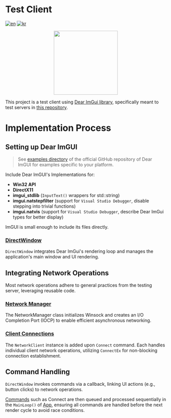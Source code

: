 # Test Client

[![en](https://img.shields.io/badge/lang-english-yellow.svg)](README.md)
[![kr](https://img.shields.io/badge/lang-한국어-red.svg)](README.kr.md)

<div style="display:flex; justify-content:center" >
<image src="images/minion.png" width=200/>
</div>

This project is a test client using [Dear ImGui library](https://github.com/ocornut/imgui),
specifically meant to test servers in [this repository](https://github.com/soooooyoung/iocp-study).

# Implementation Process

## Setting up Dear ImGUI

> See [examples directory](https://github.com/ocornut/imgui/tree/master/examples) of the official GitHub repository of Dear ImGUI for examples specific to your platform.

Include Dear ImGUI's Implementations for:

- **Win32 API**
- **DirectX11**
- **imgui_stdlib** (`InputText()` wrappers for std::string)
- **imgui.natstepfilter** (support for `Visual Studio Debugger`, disable stepping into trivial functions)
- **imgui.natvis** (support for `Visual Studio Debugger`, describe Dear ImGui types for better display)

ImGUI is small enough to include its files directly.

### [DirectWindow](ImGuiSolution/DirectWindow.h)

`DirectWindow` integrates Dear ImGui's rendering loop and manages the application's main window and UI rendering.

## Integrating Network Operations

Most network operations adhere to general practices from the testing server, leveraging reusable code.

### [Network Manager](/ImGuiSolution/NetworkManager.h)

The NetworkManager class initializes Winsock and creates an I/O Completion Port (IOCP) to enable efficient asynchronous networking.

### [Client Connections](/ImGuiSolution/NetworkClient.h)

The `NetworkClient` instance is added upon `Connect` command. Each handles individual client network operations, utilizing `ConnectEx` for non-blocking connection establishment.

## Command Handling

`DirectWindow` invokes commands via a callback, linking UI actions (e.g., button clicks) to network operations.

[Commands](/ImGuiSolution/Command.h) such as Connect are then queued and processed sequentially in the `MainLoop()` of [App](ImGuiSolution/App.h), ensuring all commands are handled before the next render cycle to avoid race conditions.
